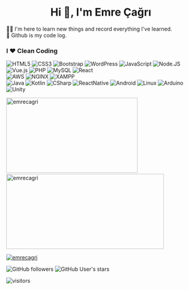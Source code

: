 
<h1 align="center">Hi 👋, I'm Emre Çağrı</h1>
<p align="left">👨‍💻 I'm here to learn new things and record everything I've learned.<br>📝 Github is my code log.</p>


### I ❤️ Clean Coding

![HTML5](https://img.shields.io/badge/-HTML5-E34F26?style=flat&logo=HTML5&logoColor=fff) 
![CSS3](https://img.shields.io/badge/-CSS3-1572B6?style=flat&logo=CSS3&logoColor=fff)
![Bootstrap](https://img.shields.io/badge/-Bootstrap-563D7C?style=flat&logo=bootstrap&logoColor=fff)
![WordPress](https://img.shields.io/badge/WordPress-blue?style=flat&logo=WordPress&logoColor=fff)
![JavaScript](https://img.shields.io/badge/-JavaScript-F7DF1E?style=flat&logo=javascript&labelColor=000)
![Node.JS](https://img.shields.io/badge/Node.JS-E34F26?style=flat&logo=Node.JS&logoColor=fff)
![Vue.js](https://img.shields.io/badge/Vue.js-yellow?style=flat&logo=Vue.js&logoColor=fff)
![PHP](https://img.shields.io/badge/PHP-blue?style=flat&logo=PHP&logoColor=fff)
![MySQL](https://img.shields.io/badge/MySQL-blue?style=flat&logo=MySQL&logoColor=fff)
![React](https://img.shields.io/badge/React-056676?style=flat&logo=react) 
<br>
![AWS](https://img.shields.io/badge/AWS-gray?style=flat&logo=amazon&logoColor=fff)
![NGINX](https://img.shields.io/badge/NGINX-green?style=flat&logo=NGINX&logoColor=fff)
![XAMPP](https://img.shields.io/badge/XAMPP-red?style=flat&logo=xampp&logoColor=fff) 
<br>
![Java](https://img.shields.io/badge/-Java-red?style=flat&logo=java&logoColor=fff) 
![Kotlin](https://img.shields.io/badge/-Kotlin-DD0031?style=flat&logo=Kotlin&logoColor=fff)
![CSharp](https://img.shields.io/badge/C%23-C%20Sharp-green) 
![ReactNative](https://img.shields.io/badge/ReactNative-056676?style=flat&logo=react&l) 
![Android](https://img.shields.io/badge/Android-yellow?style=flat&logo=Android&logoColor=fff)
![Linux](https://img.shields.io/badge/Linux-green?style=flat&logo=Linux&logoColor=fff) 
![Arduino](https://img.shields.io/badge/Arduino-E34F26?style=flat&logo=Arduino&logoColor=fff) 
![Unity](https://img.shields.io/badge/Unity-056676?style=flat&logo=Unity&logoColor=fff) 


<img height="200" width="350" src="https://github-readme-stats.vercel.app/api/top-langs?username=emrecagri&show_icons=true&locale=en&layout=compact" alt="emrecagri" />  &nbsp;  <img height="200"  width="420" src="https://github-readme-stats.vercel.app/api?username=emrecagri&show_icons=true&locale=en" alt="emrecagri" />


<a href="https://github.com/ryo-ma/github-profile-trophy"><img src="https://github-profile-trophy.vercel.app/?username=emrecagri" alt="emrecagri" /></a> </p>

![GitHub followers](https://img.shields.io/github/followers/emrecagri?style=social)  ![GitHub User's stars](https://img.shields.io/github/stars/emrecagri?style=social) 



![visitors](https://visitor-badge.laobi.icu/badge?page_id=emrecagri)
